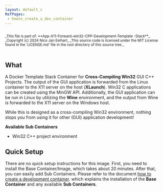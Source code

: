 ```yaml
---
layout: default_c
RefPages:
 - howto_create_a_dev_container
--- 
```


<small>
<br>
_This file is part of: **App-X11-Forward-win32-CPP-Development-Template -Stack**_
_Copyright (c) 2024 Nico Jan Eelhart_
_This source code is licensed under the MIT License found in the  'LICENSE.md' file in the root directory of this source tree._
</small>
<br><br>

## What
A Docker Template Stack Container for **Cross-Compiling Win32** GUI C++ Projects.
The output of the GUI application is forwarded from the Linux container to the X11 server on the host (**XLaunch**). Win32 C applications can be created using the MinGW API. Additionally, the GUI application can be run in Linux by utilizing the **Wine** environment, and the output from Wine is forwarded to the X11 server on the Windows host.

While this is designed as a cross-compiling Win32 environment, nothing stops you from using it for other (GUI) application development!

**Available Sub Containers**
- Win32 C++ project environment


## Quick Setup
There are no quick setup instructions for this image. First, you need to install the Base Container/Image, which takes about 20 minutes. After that, you can easily add Sub Containers. Please refer to the document [how to create a development container](./Howtos/howto_create_a_dev_container). which explains the installation of the **Base Container** and any available **Sub Containers**.



